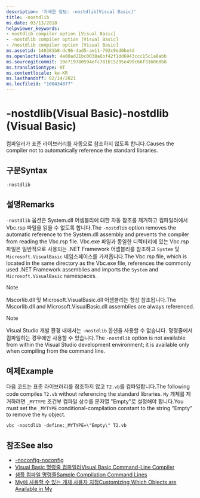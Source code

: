 ```yaml
---
description: '자세한 정보: -nostdlib(Visual Basic)'
title: -nostdlib
ms.date: 03/13/2018
helpviewer_keywords:
- nostdlib compiler option [Visual Basic]
- -nostdlib compiler option [Visual Basic]
- /nostdlib compiler option [Visual Basic]
ms.assetid: 140381b8-dc96-4ad5-ae11-792c9ed0be4d
ms.openlocfilehash: 4a00ad21bc0038a6bf42f1dd6943ccc15c1a8abb
ms.sourcegitcommit: 10e719780594efc781b15295e499c66f316068b8
ms.translationtype: HT
ms.contentlocale: ko-KR
ms.lasthandoff: 02/14/2021
ms.locfileid: "100434877"
---
```

# <a name="-nostdlib-visual-basic"></a><span data-ttu-id="ca66d-103">-nostdlib(Visual Basic)</span><span class="sxs-lookup"><span data-stu-id="ca66d-103">-nostdlib (Visual Basic)</span></span>

<span data-ttu-id="ca66d-104">컴파일러가 표준 라이브러리를 자동으로 참조하지 않도록 합니다.</span><span class="sxs-lookup"><span data-stu-id="ca66d-104">Causes the compiler not to automatically reference the standard libraries.</span></span>  
  
## <a name="syntax"></a><span data-ttu-id="ca66d-105">구문</span><span class="sxs-lookup"><span data-stu-id="ca66d-105">Syntax</span></span>  
  
```console  
-nostdlib  
```  
  
## <a name="remarks"></a><span data-ttu-id="ca66d-106">설명</span><span class="sxs-lookup"><span data-stu-id="ca66d-106">Remarks</span></span>  

 <span data-ttu-id="ca66d-107">`-nostdlib` 옵션은 System.dll 어셈블리에 대한 자동 참조를 제거하고 컴파일러에서 Vbc.rsp 파일을 읽을 수 없도록 합니다.</span><span class="sxs-lookup"><span data-stu-id="ca66d-107">The `-nostdlib` option removes the automatic reference to the System.dll assembly and prevents the compiler from reading the Vbc.rsp file.</span></span> <span data-ttu-id="ca66d-108">Vbc.exe 파일과 동일한 디렉터리에 있는 Vbc.rsp 파일은 일반적으로 사용되는 .NET Framework 어셈블리를 참조하고 `System` 및 `Microsoft.VisualBasic` 네임스페이스를 가져옵니다.</span><span class="sxs-lookup"><span data-stu-id="ca66d-108">The Vbc.rsp file, which is located in the same directory as the Vbc.exe file, references the commonly used .NET Framework assemblies and imports the `System` and `Microsoft.VisualBasic` namespaces.</span></span>  
  
> [!NOTE]
> <span data-ttu-id="ca66d-109">Mscorlib.dll 및 Microsoft.VisualBasic.dll 어셈블리는 항상 참조됩니다.</span><span class="sxs-lookup"><span data-stu-id="ca66d-109">The Mscorlib.dll and Microsoft.VisualBasic.dll assemblies are always referenced.</span></span>  
  
> [!NOTE]
> <span data-ttu-id="ca66d-110">Visual Studio 개발 환경 내에서는 `-nostdlib` 옵션을 사용할 수 없습니다. 명령줄에서 컴파일하는 경우에만 사용할 수 있습니다.</span><span class="sxs-lookup"><span data-stu-id="ca66d-110">The `-nostdlib` option is not available from within the Visual Studio development environment; it is available only when compiling from the command line.</span></span>  
  
## <a name="example"></a><span data-ttu-id="ca66d-111">예제</span><span class="sxs-lookup"><span data-stu-id="ca66d-111">Example</span></span>  

 <span data-ttu-id="ca66d-112">다음 코드는 표준 라이브러리를 참조하지 않고 `T2.vb`를 컴파일합니다.</span><span class="sxs-lookup"><span data-stu-id="ca66d-112">The following code compiles `T2.vb` without referencing the standard libraries.</span></span> <span data-ttu-id="ca66d-113">`My` 개체를 제거하려면 `_MYTYPE` 조건부 컴파일 상수를 문자열 "Empty"로 설정해야 합니다.</span><span class="sxs-lookup"><span data-stu-id="ca66d-113">You must set the `_MYTYPE` conditional-compilation constant to the string "Empty" to remove the `My` object.</span></span>  
  
```console
vbc -nostdlib -define:_MYTYPE=\"Empty\" T2.vb  
```  
  
## <a name="see-also"></a><span data-ttu-id="ca66d-114">참조</span><span class="sxs-lookup"><span data-stu-id="ca66d-114">See also</span></span>

- [<span data-ttu-id="ca66d-115">-noconfig</span><span class="sxs-lookup"><span data-stu-id="ca66d-115">-noconfig</span></span>](noconfig.md)
- [<span data-ttu-id="ca66d-116">Visual Basic 명령줄 컴파일러</span><span class="sxs-lookup"><span data-stu-id="ca66d-116">Visual Basic Command-Line Compiler</span></span>](index.md)
- [<span data-ttu-id="ca66d-117">샘플 컴파일 명령줄</span><span class="sxs-lookup"><span data-stu-id="ca66d-117">Sample Compilation Command Lines</span></span>](sample-compilation-command-lines.md)
- [<span data-ttu-id="ca66d-118">My에 사용할 수 있는 개체 사용자 지정</span><span class="sxs-lookup"><span data-stu-id="ca66d-118">Customizing Which Objects are Available in My</span></span>](../../developing-apps/customizing-extending-my/customizing-which-objects-are-available-in-my.md)
